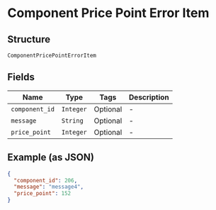 
# Component Price Point Error Item

## Structure

`ComponentPricePointErrorItem`

## Fields

| Name | Type | Tags | Description |
|  --- | --- | --- | --- |
| `component_id` | `Integer` | Optional | - |
| `message` | `String` | Optional | - |
| `price_point` | `Integer` | Optional | - |

## Example (as JSON)

```json
{
  "component_id": 206,
  "message": "message4",
  "price_point": 152
}
```

